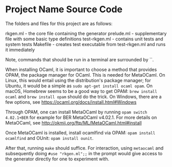 # Project Name Source Code

The folders and files for this project are as follows:

rkgen.ml - the core file containing the generator
prelude.ml - supplementary file with some basic type definitions
test-rkgen.ml - contains unit tests and system tests
Makefile - creates test executable from test-rkgen.ml and runs it immediately

Note, commands that should be run in a terminal are surrounded by ``.

When installing OCaml, it is important to choose a method that provides OPAM, the package manager for OCaml. This is needed for MetaOCaml.
On Linux, this would entail using the distribution's package manager; for Ubuntu, it would be a simple as `sudo apt-get install ocaml opam`.
On macOS, Homebrew seems to be a good way to get OPAM: `brew install ocaml` and `brew install opam` should do the trick.
On Windows, there are a few options, see https://ocaml.org/docs/install.html#Windows

Through OPAM, one can install MetaOCaml by running `opam switch 4.02.1+BER` for example for BER MetaOCaml v4.02.1.
For more details on MetaOCaml, see http://okmij.org/ftp/ML/MetaOCaml.html#install

Once MetaOCaml is installed, install ocamlfind via OPAM: `opam install ocamlfind` and OUnit: `opam install ounit`.

After that, running `make` should suffice. For interaction, using `metaocaml` and subsequently doing `#use "rkgen.ml";;` in the prompt would give access to the generator directly for one to experiment with.